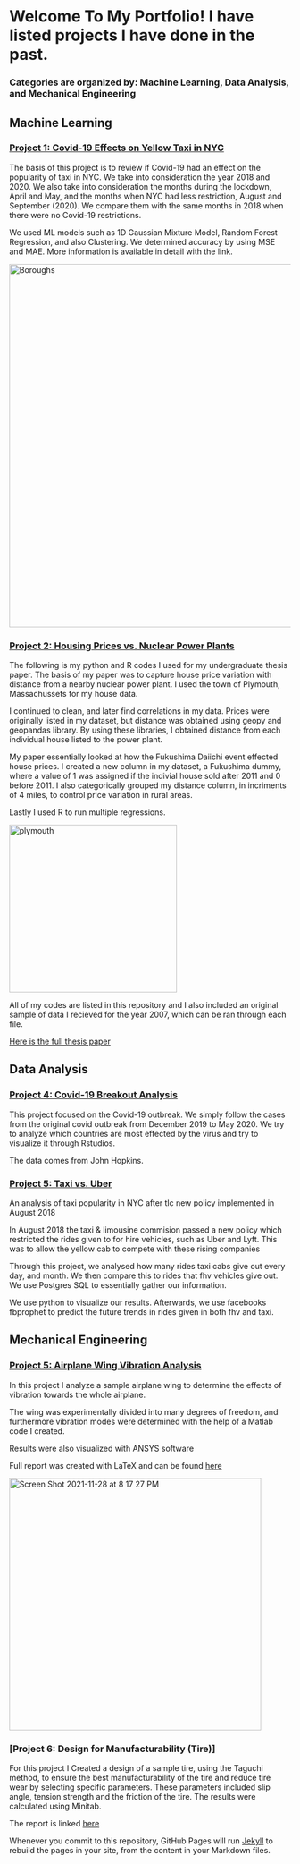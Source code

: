 # Welcome To My Portfolio! I have listed projects I have done in the past. 
### Categories are organized by: Machine Learning, Data Analysis, and Mechanical Engineering


## Machine Learning
### [Project 1: Covid-19 Effects on Yellow Taxi in NYC](https://github.com/king-sules/Covid_Taxi/blob/main/Covid-19%20Taxi.ipynb)
The basis of this project is to review if Covid-19 had an effect on the popularity of taxi in NYC. We take into consideration the year 2018 and 2020. We also take into consideration the months during the lockdown, April and May, and the months when NYC had less restriction, August and September (2020). We compare them with the same months in 2018 when there were no Covid-19 restrictions.

We used ML models such as 1D Gaussian Mixture Model, Random Forest Regression, and also Clustering. We determined accuracy by using MSE and MAE. More information is available in detail with the link.

<img width="650" alt="Boroughs" src="https://user-images.githubusercontent.com/54907087/142779263-b1ac2b05-a04d-4aea-a0d0-13323740f9e1.png">

### [Project 2: Housing Prices vs. Nuclear Power Plants](https://github.com/king-sules/Nuclear_Matrix_Data)
The following is my python and R codes I used for my undergraduate thesis paper. The basis of my paper was to capture house price variation with distance from a nearby nuclear power plant. I used the town of Plymouth, Massachussets for my house data. 

I continued to clean, and later find correlations in my data. Prices were originally listed in my dataset, but distance was obtained using geopy and geopandas library. By using these libraries, I obtained distance from each individual house listed to the power plant.

My paper essentially looked at how the Fukushima Daiichi event effected house prices. I created a new column in my dataset, a Fukushima dummy, where a value of 1 was assigned if the indivial house sold after 2011 and 0 before 2011. I also categorically grouped my distance column, in incriments of 4 miles, to control price variation in rural areas.

Lastly I used R to run multiple regressions.


<img width="300" img height="300" alt="plymouth" src="https://user-images.githubusercontent.com/54907087/140659135-7cc55f6b-087c-4d19-9b3c-298bfdbbee41.png">




All of my codes are listed in this repository and I also included an original sample of data I recieved for the year 2007, which can be ran through each file.

[Here is the full thesis paper](https://github.com/king-sules/Nuclear_Matrix_Data/blob/master/Final%20Thesis.pdf)

## Data Analysis

### [Project 4: Covid-19 Breakout Analysis](https://github.com/king-sules/Covid) 
This project focused on the Covid-19 outbreak. We simply follow the cases from the original covid outbreak from December 2019 to May 2020. We try to analyze which countries are most effected by the virus and try to visualize it through Rstudios.

The data comes from John Hopkins.

### [Project 5: Taxi vs. Uber](https://github.com/king-sules/Taxi)
An analysis of taxi popularity in NYC after tlc new policy implemented in August 2018

In August 2018 the taxi & limousine commision passed a new policy which restricted the rides given to for hire vehicles, such as Uber and Lyft. This was to allow the yellow cab to compete with these rising companies

Through this project, we analysed how many rides taxi cabs give out every day, and month. We then compare this to rides that fhv vehicles give out. We use Postgres SQL to essentially gather our information.

We use python to visualize our results. Afterwards, we use facebooks fbprophet to predict the future trends in rides given in both fhv and taxi.

## Mechanical Engineering 
### [Project 5: Airplane Wing Vibration Analysis](https://github.com/king-sules/Vibrations/blob/main/Multi_DOF_Response.m)
In this project I analyze a sample airplane wing to determine the effects of vibration towards the whole airplane. 

The wing was experimentally divided into many degrees of freedom, and furthermore vibration modes were determined with the help of a Matlab code I created. 

Results were also visualized with ANSYS software 

Full report was created with LaTeX and can be found [here](https://github.com/king-sules/Vibrations/blob/main/Vibration_Project%20(2).pdf)


<img width="451" alt="Screen Shot 2021-11-28 at 8 17 27 PM" src="https://user-images.githubusercontent.com/54907087/143794858-40ba1d3a-aab5-4643-87a4-627a041bd47f.png">


### [Project 6: Design for Manufacturability (Tire)]
For this project I Created a design of a sample tire, using the Taguchi method, to ensure the best manufacturability of the tire and reduce tire wear by selecting specific parameters. These parameters included slip angle, tension strength and the friction of the tire. The results were calculated using Minitab.

The report is linked [here](https://github.com/king-sules/Vibrations/blob/main/Taguchi%20Project%20Tire%20Wear.pdf)

Whenever you commit to this repository, GitHub Pages will run [Jekyll](https://jekyllrb.com/) to rebuild the pages in your site, from the content in your Markdown files.

